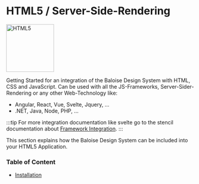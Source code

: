 # HTML5 / Server-Side-Rendering

<img style="width: 128px;" src="https://cdn.iconscout.com/icon/free/png-512/html5-10-569380.png" data-origin="https://cdn.iconscout.com/icon/free/png-512/html5-10-569380.png" alt="HTML5">

Getting Started for an integration of the Baloise Design System with HTML, CSS and JavaScript. Can be used with all the JS-Frameworks, Server-Sider-Rendering or any other Web-Technology like:

- Angular, React, Vue, Svelte, Jquery, ...
- .NET, Java, Node, PHP, ...

:::tip
For more integration documentation like svelte go to the stencil documentation about [Framework Integration](https://stenciljs.com/docs/overview).
:::

This section explains how the Baloise Design System can be included into your HTML5 Application.

### Table of Content

- [Installation](./installation.html)
